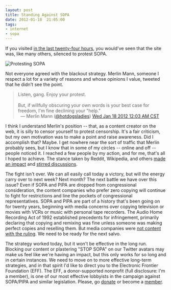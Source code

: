 ```yaml
---
layout: post
title: Standing Against SOPA
date: 2012-01-18  21:05:00
tags:
- internet
- sopa
---
```

If you visited [in the last twenty-four hours](http://jasonheppler.org/sopa.html), you would've seen that the site was, like many others, silenced to protest SOPA.

![Protesting SOPA](http://jasonheppler.org/images/jh_sopa.png "Jason Heppler protest of SOPA")

Not everyone agreed with the blackout strategy. Merlin Mann, someone I respect a lot for a variety of reasons and whose opinions I value, tweeted that he didn't see the point.

<div class="bbpBox" id="t159516314640191489"><blockquote><span class="twContent">Listen, gang. Enjoy your protest.<br /><br />But, if willfully obscuring your own words is your best case for freedom, I'm fine declining your "help."</span><span class="twMeta"><br /><span class="twDecoration">&nbsp;&nbsp;&mdash; </span><span class="twRealName">Merlin Mann</span><span class="twDecoration"> (</span><a href="http://twitter.com/hotdogsladies"><span class="twScreenName">@hotdogsladies</span></a><span class="twDecoration">) </span><a href="https://twitter.com/hotdogsladies/status/159516314640191489"><span class="twTimeStamp">Wed Jan 18 2012 12:03 AM CST</span></a><span class="twDecoration"></span></span></blockquote></div>

I think I understand Merlin's position -- that, as a content creator on the web, it is silly to censor yourself to protest censorship. It's a fair criticism, but my own motivation was to make a point and raise awareness. Did I accomplish that? Maybe. I get nowhere near the sort of traffic that Merlin probably sees, but I know that in some of my circles -- online and off -- people noticed it. I reached a few people by my action, and for me, that's all I hoped to achieve. The stance taken by Reddit, Wikipedia, and others [made an impact](http://arstechnica.com/tech-policy/news/2012/01/pipa-support-collapses-with-13-new-opponents-in-senate.ars) and [stirred discussions](https://twitter.com/#!/search/%23stopsopa). 

The fight isn't over. We can all easily call today a victory, but will the energy carry over to next week? Next month? The next battle we have over this issue? Even if SOPA and PIPA are dropped from congressional consideration, the content companies who prefer zero copying will continue to fight for restrictions and line the pockets of congressional representatives. SOPA and PIPA are part of a history that's been going on for twenty years, beginning with media concerns over copying television or movies with VCRs or music with personal tape recorders. The Audio Home Recording Act of 1992 established precedents for infringement, primarily declaring that copying and remixing was fine unless someone was making perfect copies and reselling them. But media companies were [not content with the ruling](https://www.ted.com/talks/defend_our_freedom_to_share_or_why_sopa_is_a_bad_idea.html). We need to be ready for the next salvo.

The strategy worked today, but it won't be effective in the long run. Blocking our content or plastering "STOP SOPA" on our Twitter avatars may make us feel like we're having an impact, but this only works for so long and in certain instances. We need to move on to more effective long-term strategies, and in that spirit I'd like to direct you to the Electronic Frontier Foundation (EFF). The EFF, a donor-supported nonprofit (full disclosure: I'm a member), is one of our most effective lobbyists in the campaign against SOPA/PIPA and similar legislation. Please, go [donate](https://supporters.eff.org/donate) or become a [member](https://supporters.eff.org/join).